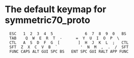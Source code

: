 # The default keymap for symmetric70_proto

```
  ESC   1  2  3  4  5              6  7  8  9  0   BS
  TAB    Q  W  E  R  T  -      =  Y  U  I  O  P  \
  CTL   A  S  D  F  G  [        ]  H  J  K  L  ;   CTL
  SFT  Z  X  C  V  B  `          '  N  M  ,  .  /  SFT
  FUNC CAPS ALT GUI SPC BS   ENT SPC GUI RALT APP FUNC
```
